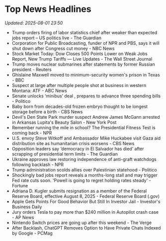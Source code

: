 # Top News Headlines

_Updated: 2025-08-01 23:50_

- Trump orders firing of labor statistics chief after weaker than expected jobs report – US politics live - The Guardian
- Corporation for Public Broadcasting, funder of NPR and PBS, says it will shut down after Congress cut money - NBC News
- Stock Market Today: Dow Closes 500 Points Lower on Weak Jobs Report, New Trump Tariffs — Live Updates - The Wall Street Journal
- Trump moves nuclear submarines after statements by former Russian president - Reuters
- Ghislaine Maxwell moved to minimum-security women's prison in Texas - BBC
- Suspect at large after multiple people shot at business in western Montana: ATF - ABC News
- Senate unlocks ‘minibus’ deal , prepares to advance three spending bills - Politico
- Baby born from decades-old frozen embryo thought to be longest storage before a birth - CBS News
- Devil's Den State Park murder suspect Andrew James McGann arrested in Arkansas Lupita's Beauty Salon - New York Post
- Remember running the mile in school? The Presidential Fitness Test is coming back - NPR
- U.S. envoy Steve Witkoff and Ambassador Mike Huckabee visit Gaza aid distribution site as humanitarian crisis worsens - CBS News
- Opposition leaders say ‘democracy in El Salvador has died’ after scrapping of presidential term limits - The Guardian
- Ukraine approves law restoring independence of anti-graft watchdogs following backlash - NPR
- Trump administration scolds allies over Palestinian statehood - Politico
- Shockingly bad jobs report reveals a months-long stall and may trigger Fed rate cuts soon. 'Powell is going to regret holding rates steady' - Fortune
- Adriana D. Kugler submits resignation as a member of the Federal Reserve Board, effective August 8, 2025 - Federal Reserve Board (.gov)
- Apple Gets Points For Good Behavior But Still In Investor Jail - Investor's Business Daily
- Jury orders Tesla to pay more than $240 million in Autopilot crash case - AP News
- Nintendo Switch prices are going up after this weekend - The Verge
- After Backlash, ChatGPT Removes Option to Have Private Chats Indexed by Google - PCMag